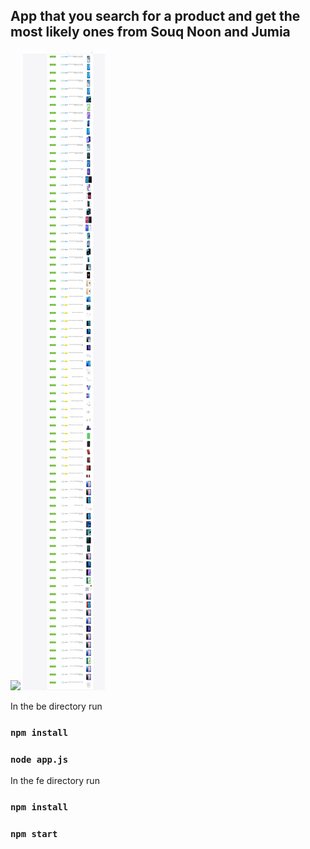 ## App that you search for a product and get the most likely ones from Souq Noon and Jumia

<img src="./pictures/p2.png" />
<img src="./pictures/p1.png" />


In the be directory run 

### `npm install`
### `node app.js`


In the fe directory run 

### `npm install`
### `npm start`

